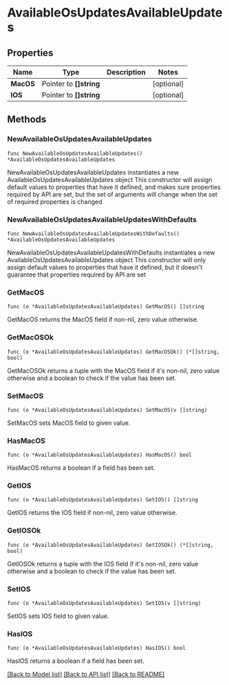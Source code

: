 # AvailableOsUpdatesAvailableUpdates

## Properties

Name | Type | Description | Notes
------------ | ------------- | ------------- | -------------
**MacOS** | Pointer to **[]string** |  | [optional] 
**IOS** | Pointer to **[]string** |  | [optional] 

## Methods

### NewAvailableOsUpdatesAvailableUpdates

`func NewAvailableOsUpdatesAvailableUpdates() *AvailableOsUpdatesAvailableUpdates`

NewAvailableOsUpdatesAvailableUpdates instantiates a new AvailableOsUpdatesAvailableUpdates object
This constructor will assign default values to properties that have it defined,
and makes sure properties required by API are set, but the set of arguments
will change when the set of required properties is changed

### NewAvailableOsUpdatesAvailableUpdatesWithDefaults

`func NewAvailableOsUpdatesAvailableUpdatesWithDefaults() *AvailableOsUpdatesAvailableUpdates`

NewAvailableOsUpdatesAvailableUpdatesWithDefaults instantiates a new AvailableOsUpdatesAvailableUpdates object
This constructor will only assign default values to properties that have it defined,
but it doesn't guarantee that properties required by API are set

### GetMacOS

`func (o *AvailableOsUpdatesAvailableUpdates) GetMacOS() []string`

GetMacOS returns the MacOS field if non-nil, zero value otherwise.

### GetMacOSOk

`func (o *AvailableOsUpdatesAvailableUpdates) GetMacOSOk() (*[]string, bool)`

GetMacOSOk returns a tuple with the MacOS field if it's non-nil, zero value otherwise
and a boolean to check if the value has been set.

### SetMacOS

`func (o *AvailableOsUpdatesAvailableUpdates) SetMacOS(v []string)`

SetMacOS sets MacOS field to given value.

### HasMacOS

`func (o *AvailableOsUpdatesAvailableUpdates) HasMacOS() bool`

HasMacOS returns a boolean if a field has been set.

### GetIOS

`func (o *AvailableOsUpdatesAvailableUpdates) GetIOS() []string`

GetIOS returns the IOS field if non-nil, zero value otherwise.

### GetIOSOk

`func (o *AvailableOsUpdatesAvailableUpdates) GetIOSOk() (*[]string, bool)`

GetIOSOk returns a tuple with the IOS field if it's non-nil, zero value otherwise
and a boolean to check if the value has been set.

### SetIOS

`func (o *AvailableOsUpdatesAvailableUpdates) SetIOS(v []string)`

SetIOS sets IOS field to given value.

### HasIOS

`func (o *AvailableOsUpdatesAvailableUpdates) HasIOS() bool`

HasIOS returns a boolean if a field has been set.


[[Back to Model list]](../README.md#documentation-for-models) [[Back to API list]](../README.md#documentation-for-api-endpoints) [[Back to README]](../README.md)


